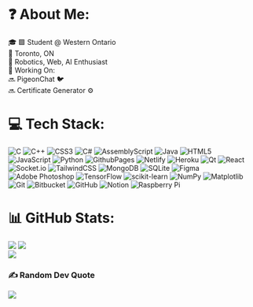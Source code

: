 # ❓ About Me:
🎓 🟪 Student @ Western Ontario <br>📍 Toronto, ON<br>🤖 Robotics, Web, AI Enthusiast
<br>🔧 Working On: <br>🔜 PigeonChat 🐦 <br>🔜 Certificate Generator ⚙️ 


# 💻 Tech Stack:
![C](https://img.shields.io/badge/c-%2300599C.svg?style=plastic&logo=c&logoColor=white) ![C++](https://img.shields.io/badge/c++-%2300599C.svg?style=plastic&logo=c%2B%2B&logoColor=white) ![CSS3](https://img.shields.io/badge/css3-%231572B6.svg?style=plastic&logo=css3&logoColor=white) ![C#](https://img.shields.io/badge/c%23-%23239120.svg?style=plastic&logo=csharp&logoColor=white) ![AssemblyScript](https://img.shields.io/badge/assembly%20script-%23000000.svg?style=plastic&logo=assemblyscript&logoColor=white) ![Java](https://img.shields.io/badge/java-%23ED8B00.svg?style=plastic&logo=openjdk&logoColor=white) ![HTML5](https://img.shields.io/badge/html5-%23E34F26.svg?style=plastic&logo=html5&logoColor=white) ![JavaScript](https://img.shields.io/badge/javascript-%23323330.svg?style=plastic&logo=javascript&logoColor=%23F7DF1E) ![Python](https://img.shields.io/badge/python-3670A0?style=plastic&logo=python&logoColor=ffdd54) ![GithubPages](https://img.shields.io/badge/github%20pages-121013?style=plastic&logo=github&logoColor=white) ![Netlify](https://img.shields.io/badge/netlify-%23000000.svg?style=plastic&logo=netlify&logoColor=#00C7B7) ![Heroku](https://img.shields.io/badge/heroku-%23430098.svg?style=plastic&logo=heroku&logoColor=white) ![Qt](https://img.shields.io/badge/Qt-%23217346.svg?style=plastic&logo=Qt&logoColor=white) ![React](https://img.shields.io/badge/react-%2320232a.svg?style=plastic&logo=react&logoColor=%2361DAFB) ![Socket.io](https://img.shields.io/badge/Socket.io-black?style=plastic&logo=socket.io&badgeColor=010101) ![TailwindCSS](https://img.shields.io/badge/tailwindcss-%2338B2AC.svg?style=plastic&logo=tailwind-css&logoColor=white) ![MongoDB](https://img.shields.io/badge/MongoDB-%234ea94b.svg?style=plastic&logo=mongodb&logoColor=white) ![SQLite](https://img.shields.io/badge/sqlite-%2307405e.svg?style=plastic&logo=sqlite&logoColor=white) ![Figma](https://img.shields.io/badge/figma-%23F24E1E.svg?style=plastic&logo=figma&logoColor=white) ![Adobe Photoshop](https://img.shields.io/badge/adobe%20photoshop-%2331A8FF.svg?style=plastic&logo=adobe%20photoshop&logoColor=white) ![TensorFlow](https://img.shields.io/badge/TensorFlow-%23FF6F00.svg?style=plastic&logo=TensorFlow&logoColor=white) ![scikit-learn](https://img.shields.io/badge/scikit--learn-%23F7931E.svg?style=plastic&logo=scikit-learn&logoColor=white) ![NumPy](https://img.shields.io/badge/numpy-%23013243.svg?style=plastic&logo=numpy&logoColor=white) ![Matplotlib](https://img.shields.io/badge/Matplotlib-%23ffffff.svg?style=plastic&logo=Matplotlib&logoColor=black) ![Git](https://img.shields.io/badge/git-%23F05033.svg?style=plastic&logo=git&logoColor=white) ![Bitbucket](https://img.shields.io/badge/bitbucket-%230047B3.svg?style=plastic&logo=bitbucket&logoColor=white) ![GitHub](https://img.shields.io/badge/github-%23121011.svg?style=plastic&logo=github&logoColor=white) ![Notion](https://img.shields.io/badge/Notion-%23000000.svg?style=plastic&logo=notion&logoColor=white) ![Raspberry Pi](https://img.shields.io/badge/-RaspberryPi-C51A4A?style=plastic&logo=Raspberry-Pi)
# 📊 GitHub Stats:

<picture>
  <source srcset="https://github-readme-streak-stats.herokuapp.com/?user=arshia-naseri&theme=tokyonight&hide_border=false" media="(prefers-color-scheme: dark)" />
  <source srcset="https://github-readme-streak-stats.herokuapp.com/?user=arshia-naseri&theme=default&hide_border=false" media="(prefers-color-scheme: light)" />
  <img src="https://github-readme-streak-stats.herokuapp.com/?user=arshia-naseri&theme=default&hide_border=false" />
</picture>

<picture>
  <source srcset="https://github-readme-stats.vercel.app/api/top-langs/?username=arshia-naseri&theme=tokyonight&hide_border=false&include_all_commits=false&count_private=false&layout=compact" media="(prefers-color-scheme: dark)" />
  <source srcset="https://github-readme-stats.vercel.app/api/top-langs/?username=arshia-naseri&theme=default&hide_border=false&include_all_commits=false&count_private=false&layout=compact" media="(prefers-color-scheme: light)" />
  <img src="https://github-readme-stats.vercel.app/api/top-langs/?username=arshia-naseri&theme=default&hide_border=false&include_all_commits=false&count_private=false&layout=compact" />
</picture>

<br>
<picture>
  <source srcset="https://github-readme-stats.vercel.app/api?username=arshia-naseri&theme=tokyonight&hide_border=false&include_all_commits=false&count_private=false" media="(prefers-color-scheme: dark)" />
  <source srcset="https://github-readme-stats.vercel.app/api?username=arshia-naseri&theme=default&hide_border=false&include_all_commits=false&count_private=false" media="(prefers-color-scheme: light)" />
  <img src="https://github-readme-stats.vercel.app/api?username=arshia-naseri&theme=default&hide_border=false&include_all_commits=false&count_private=false" />
</picture>

### ✍️ Random Dev Quote
<picture>
  <source srcset="https://quotes-github-readme.vercel.app/api?type=horizontal&theme=tokyonight" media="(prefers-color-scheme: dark)" />
  <source srcset="https://quotes-github-readme.vercel.app/api?type=horizontal&theme=default" media="(prefers-color-scheme: light)" />
  <img src="https://quotes-github-readme.vercel.app/api?type=horizontal&theme=default" />
</picture>

 <!--Proudly created with GPRM ( https://gprm.itsvg.in ) -->
